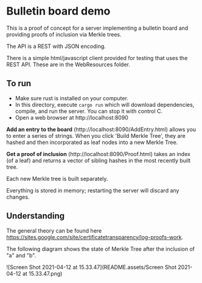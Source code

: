 # Bulletin board demo

This is a proof of concept for a server implementing a bulletin board and providing
proofs of inclusion via Merkle trees.

The API is a REST with JSON encoding.

There is a simple html/javascript client provided for testing that uses the REST API. These are in the WebResources folder.

## To run

* Make sure rust is installed on your computer.
* In this directory, execute `cargo run` which will download dependencies, compile, and run the server. You can stop it with control C.
* Open a web browser at http://localhost:8090

**Add an entry to the board** (http://localhost:8090/AddEntry.html) allows you to enter a series of strings.  When you click 'Build Merkle Tree', they are hashed and then incorporated as leaf nodes into a new Merkle Tree.  

**Get a proof of inclusion** (http://localhost:8090/Proof.html) takes an index (of a leaf) and returns a vector of sibling hashes in the most recently built tree.

Each new Merkle tree is built separately.

Everything is stored in memory; restarting the server will discard any changes. 

## Understanding

The general theory can be found here https://sites.google.com/site/certificatetransparency/log-proofs-work.

The following diagram shows the state of Merkle Tree after the inclusion of "a" and "b".

![Screen Shot 2021-04-12 at 15.33.47](README.assets/Screen Shot 2021-04-12 at 15.33.47.png)